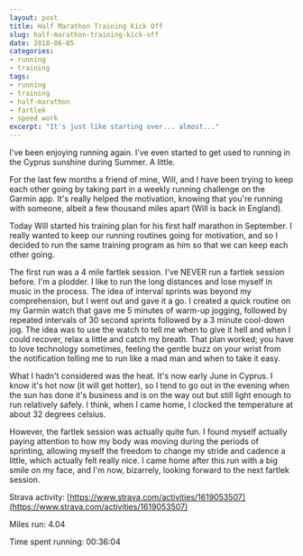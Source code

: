 ```yaml
---
layout: post
title: Half Marathon Training Kick Off
slug: half-marathon-training-kick-off
date: 2018-06-05
categories:
- running
- training
tags:
- running
- training
- half-marathon
- fartlek
- speed work
excerpt: "It's just like starting over... almost..."
---
```



I've been enjoying running again. I've even started to get used to running in the Cyprus sunshine during Summer. A little.

For the last few months a friend of mine, Will, and I have been trying to keep each other going by taking part in a weekly running challenge on the Garmin app. It's really helped the motivation, knowing that you're running with someone, albeit a few thousand miles apart (Will is back in England).

Today Will started his training plan for his first half marathon in September.
I really wanted to keep our running routines going for motivation, and so I decided to run the same training program as him so that we can keep each other going.

The first run was a 4 mile fartlek session. I've NEVER run a fartlek session before. I'm a plodder. I like to run the long distances and lose myself in music in the process. The idea of interval sprints was beyond my comprehension, but I went out and gave it a go. I created a quick routine on my Garmin watch that gave me 5 minutes of warm-up jogging, followed by repeated intervals of 30 second sprints followed by a 3 minute cool-down jog. The idea was to use the watch to tell me when to give it hell and when I could recover, relax a little and catch my breath. That plan worked; you have to love technology sometimes, feeling the gentle buzz on your wrist from the notification telling me to run like a mad man and when to take it easy.

What I hadn't considered was the heat. It's now early June in Cyprus. I know it's hot now (it will get hotter), so I tend to go out in the evening when the sun has done it's business and is on the way out but still light enough to run relatively safely. I think, when I came home, I clocked the temperature at about 32 degrees celsius.

However, the fartlek session was actually quite fun. I found myself actually paying attention to how my body was moving during the periods of sprinting, allowing myself the freedom to change my stride and cadence a little, which actually felt really nice. I came home after this run with a big smile on my face, and I'm now, bizarrely, looking forward to the next fartlek session.


Strava activity: [https://www.strava.com/activities/1619053507](https://www.strava.com/activities/1619053507)

Miles run: 4.04

Time spent running: 00:36:04